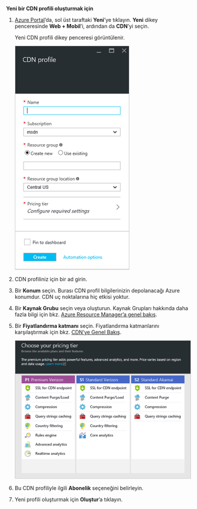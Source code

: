 **Yeni bir CDN profili oluşturmak için**

1. [Azure Portal](https://portal.azure.com)’da, sol üst taraftaki **Yeni**’ye tıklayın.  **Yeni** dikey penceresinde **Web + Mobil**’i, ardından da **CDN**’yi seçin.
   
    Yeni CDN profili dikey penceresi görüntülenir.
   
    ![Yeni CDN profili](./media/cdn-create-profile/new-cdn-profile-include.png)
2. CDN profiliniz için bir ad girin.
3. Bir **Konum** seçin.  Burası CDN profil bilgilerinizin depolanacağı Azure konumdur.  CDN uç noktalarına hiç etkisi yoktur.
4. Bir **Kaynak Grubu** seçin veya oluşturun.  Kaynak Grupları hakkında daha fazla bilgi için bkz. [Azure Resource Manager’a genel bakış](../articles/azure-resource-manager/resource-group-overview.md#resource-groups).
5. Bir **Fiyatlandırma katmanı** seçin.  Fiyatlandırma katmanlarını karşılaştırmak için bkz. [CDN’ye Genel Bakış](../articles/cdn/cdn-overview.md#azure-cdn-features).
   
    ![CDN fiyatlandırma katmanı seçimi](./media/cdn-create-profile/cdn-choose-sku-include.png)
6. Bu CDN profiliyle ilgili **Abonelik** seçeneğini belirleyin.
7. Yeni profili oluşturmak için **Oluştur**’a tıklayın. 

